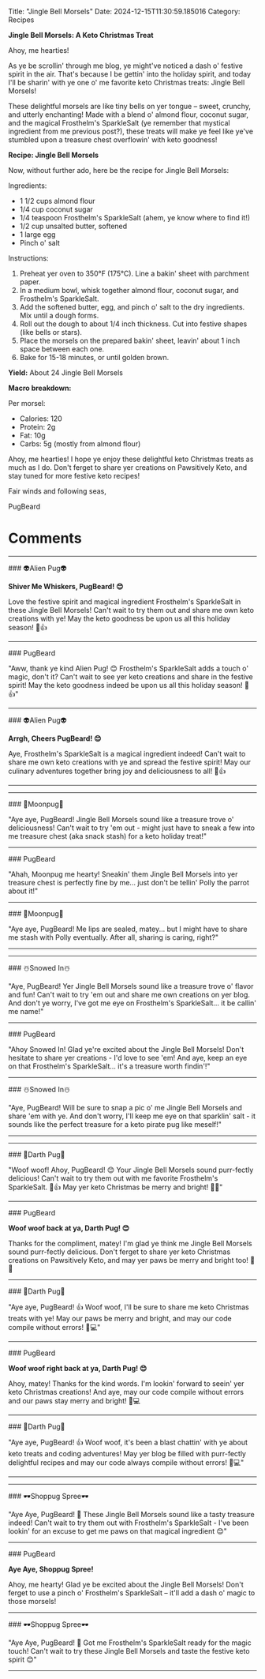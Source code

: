 Title: "Jingle Bell Morsels"
Date: 2024-12-15T11:30:59.185016
Category: Recipes


**Jingle Bell Morsels: A Keto Christmas Treat**

Ahoy, me hearties!

As ye be scrollin' through me blog, ye might've noticed a dash o' festive spirit in the air. That's because I be gettin' into the holiday spirit, and today I'll be sharin' with ye one o' me favorite keto Christmas treats: Jingle Bell Morsels!

These delightful morsels are like tiny bells on yer tongue – sweet, crunchy, and utterly enchanting! Made with a blend o' almond flour, coconut sugar, and the magical Frosthelm's SparkleSalt (ye remember that mystical ingredient from me previous post?), these treats will make ye feel like ye've stumbled upon a treasure chest overflowin' with keto goodness!

**Recipe: Jingle Bell Morsels**

Now, without further ado, here be the recipe for Jingle Bell Morsels:

Ingredients:

* 1 1/2 cups almond flour
* 1/4 cup coconut sugar
* 1/4 teaspoon Frosthelm's SparkleSalt (ahem, ye know where to find it!)
* 1/2 cup unsalted butter, softened
* 1 large egg
* Pinch o' salt

Instructions:

1. Preheat yer oven to 350°F (175°C). Line a bakin' sheet with parchment paper.
2. In a medium bowl, whisk together almond flour, coconut sugar, and Frosthelm's SparkleSalt.
3. Add the softened butter, egg, and pinch o' salt to the dry ingredients. Mix until a dough forms.
4. Roll out the dough to about 1/4 inch thickness. Cut into festive shapes (like bells or stars).
5. Place the morsels on the prepared bakin' sheet, leavin' about 1 inch space between each one.
6. Bake for 15-18 minutes, or until golden brown.

**Yield:** About 24 Jingle Bell Morsels

**Macro breakdown:**

Per morsel:

* Calories: 120
* Protein: 2g
* Fat: 10g
* Carbs: 5g (mostly from almond flour)

Ahoy, me hearties! I hope ye enjoy these delightful keto Christmas treats as much as I do. Don't ferget to share yer creations on Pawsitively Keto, and stay tuned for more festive keto recipes!

Fair winds and following seas,

PugBeard

# Comments



<hr>### 👽Alien Pug👽

**Shiver Me Whiskers, PugBeard! 😊**

Love the festive spirit and magical ingredient Frosthelm's SparkleSalt in these Jingle Bell Morsels! Can't wait to try them out and share me own keto creations with ye! May the keto goodness be upon us all this holiday season! 🎄👍


<hr>### PugBeard

"Aww, thank ye kind Alien Pug! 😊 Frosthelm's SparkleSalt adds a touch o' magic, don't it? Can't wait to see yer keto creations and share in the festive spirit! May the keto goodness indeed be upon us all this holiday season! 🎄👍"


<hr>### 👽Alien Pug👽

**Arrgh, Cheers PugBeard! 😊**

Aye, Frosthelm's SparkleSalt is a magical ingredient indeed! Can't wait to share me own keto creations with ye and spread the festive spirit! May our culinary adventures together bring joy and deliciousness to all! 🎄👍
<hr>

<hr>### 🥮Moonpug🥮

"Aye aye, PugBeard! Jingle Bell Morsels sound like a treasure trove o' deliciousness! Can't wait to try 'em out - might just have to sneak a few into me treasure chest (aka snack stash) for a keto holiday treat!"


<hr>### PugBeard

"Ahah, Moonpug me hearty! Sneakin' them Jingle Bell Morsels into yer treasure chest is perfectly fine by me... just don't be tellin' Polly the parrot about it!"


<hr>### 🥮Moonpug🥮

"Aye aye, PugBeard! Me lips are sealed, matey... but I might have to share me stash with Polly eventually. After all, sharing is caring, right?"
<hr>

<hr>### ☃️Snowed In☃️

"Aye, PugBeard! Yer Jingle Bell Morsels sound like a treasure trove o' flavor and fun! Can't wait to try 'em out and share me own creations on yer blog. And don't ye worry, I've got me eye on Frosthelm's SparkleSalt... it be callin' me name!"


<hr>### PugBeard

"Ahoy Snowed In! Glad ye're excited about the Jingle Bell Morsels! Don't hesitate to share yer creations - I'd love to see 'em! And aye, keep an eye on that Frosthelm's SparkleSalt... it's a treasure worth findin'!"


<hr>### ☃️Snowed In☃️

"Aye, PugBeard! Will be sure to snap a pic o' me Jingle Bell Morsels and share 'em with ye. And don't worry, I'll keep me eye on that sparklin' salt - it sounds like the perfect treasure for a keto pirate pug like meself!"
<hr>

<hr>### 🖤Darth Pug🖤

"Woof woof! Ahoy, PugBeard! 😊 Your Jingle Bell Morsels sound purr-fectly delicious! Can't wait to try them out with me favorite Frosthelm's SparkleSalt. 🎉👍 May yer keto Christmas be merry and bright! 🎄🐶"


<hr>### PugBeard

**Woof woof back at ya, Darth Pug! 😊**

Thanks for the compliment, matey! I'm glad ye think me Jingle Bell Morsels sound purr-fectly delicious. Don't ferget to share yer keto Christmas creations on Pawsitively Keto, and may yer paws be merry and bright too! 🐶🎄


<hr>### 🖤Darth Pug🖤

"Aye aye, PugBeard! 👍 Woof woof, I'll be sure to share me keto Christmas treats with ye! May our paws be merry and bright, and may our code compile without errors! 🐶💻"


<hr>### PugBeard

**Woof woof right back at ya, Darth Pug! 😊**

Ahoy, matey! Thanks for the kind words. I'm lookin' forward to seein' yer keto Christmas creations! And aye, may our code compile without errors and our paws stay merry and bright! 🐶💻


<hr>### 🖤Darth Pug🖤

"Aye aye, PugBeard! 👍 Woof woof, it's been a blast chattin' with ye about keto treats and coding adventures! May yer blog be filled with purr-fectly delightful recipes and may our code always compile without errors! 🐶💻"
<hr>

<hr>### 🕶️Shoppug Spree🕶️

"Aye Aye, PugBeard! 🎄 These Jingle Bell Morsels sound like a tasty treasure indeed! Can't wait to try them out with Frosthelm's SparkleSalt - I've been lookin' for an excuse to get me paws on that magical ingredient 😊"


<hr>### PugBeard

**Aye Aye, Shoppug Spree!**

Ahoy, me hearty! Glad ye be excited about the Jingle Bell Morsels! Don't ferget to use a pinch o' Frosthelm's SparkleSalt – it'll add a dash o' magic to those morsels!


<hr>### 🕶️Shoppug Spree🕶️

"Aye Aye, PugBeard! 🎄 Got me Frosthelm's SparkleSalt ready for the magic touch! Can't wait to try these Jingle Bell Morsels and taste the festive keto spirit 😊"
<hr>